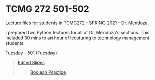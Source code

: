 # TCMG 272 501-502

Lecture files for students in TCMG272 - SPRING 2021 - Dr. Mendoza.

I prepared two Python lectures for all of Dr. Mendoza's sections. This included 30 mins to an hour of lecuturing to technology management students.

[Tuesday](https://github.com/paulageronimo/tcmg272/blob/main/week8/tuesday-08.py) - 501 (Tuesday)
> [Edited Slides](https://github.com/paulageronimo/tcmg272/blob/main/week8/Python%203.pdf)
>>[Boolean Practice](https://docs.google.com/spreadsheets/d/1YjA-vUUeW9ty79tzzPeikQi0X89DERhA2uyNOh-aEWU/edit#gid=0)
